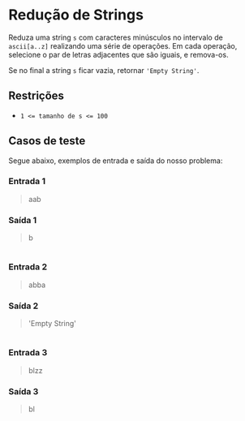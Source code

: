 # Redução de Strings

Reduza uma string `s` com caracteres minúsculos no intervalo de `ascii[a..z]` realizando uma série de operações. Em cada operação, selecione o par de letras adjacentes que são iguais, e remova-os. 

Se no final a string `s` ficar vazia, retornar `'Empty String'`.

## Restrições

- `1 <= tamanho de s <= 100`

## Casos de teste

Segue abaixo, exemplos de entrada e saída do nosso problema:

### Entrada 1
> aab

### Saída 1
> b

# 

### Entrada 2
> abba

### Saída 2
> 'Empty String'

# 

### Entrada 3
> blzz

### Saída 3
> bl


